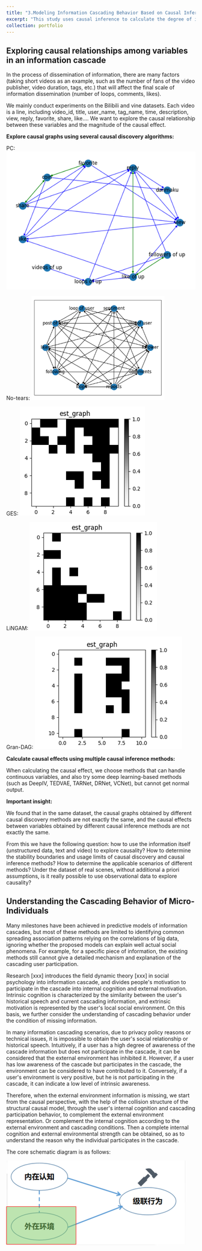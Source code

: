 ```yaml
---
title: "3.Modeling Information Cascading Behavior Based on Causal Inference"
excerpt: "This study uses causal inference to calculate the degree of influence of internal motivation and external environment on individual decision-making, understand the reasons behind individual behavior, and provide a basis for policy formulation."
collection: portfolio
---
```


Exploring causal relationships among variables in an information cascade
---

In the process of dissemination of information, there are many factors (taking short videos as an example, such as the number of fans of the video publisher, video duration, tags, etc.) that will affect the final scale of information dissemination (number of loops, comments, likes).

We mainly conduct experiments on the Bilibili and vine datasets. Each video is a line, including video_id, title, user_name, tag_name, time, description, view, reply, favorite, share, like.... We want to explore the causal relationship between these variables and the magnitude of the causal effect.

**Explore causal graphs using several causal discovery algorithms:**

PC:
<img src='/images/Re_IC_1.png'>

No-tears:
<img src='/images/Re_IC_2.png'>

GES: 
<img src='/images/Re_IC_3.png'>

LiNGAM:
<img src='/images/Re_IC_4.png'>

Gran-DAG: 
<img src='/images/Re_IC_5.png'>

**Calculate causal effects using multiple causal inference methods:**

When calculating the causal effect, we choose methods that can handle continuous variables, and also try some deep learning-based methods (such as DeepIV, TEDVAE, TARNet, DRNet, VCNet), but cannot get normal output.

**Important insight:**

We found that in the same dataset, the causal graphs obtained by different causal discovery methods are not exactly the same, and the causal effects between variables obtained by different causal inference methods are not exactly the same.

From this we have the following question: how to use the information itself (unstructured data, text and video) to explore causality? How to determine the stability boundaries and usage limits of causal discovery and causal inference methods? How to determine the applicable scenarios of different methods? Under the dataset of real scenes, without additional a priori assumptions, is it really possible to use observational data to explore causality?


Understanding the Cascading Behavior of Micro-Individuals
---

Many milestones have been achieved in predictive models of information cascades, but most of these methods are limited to identifying common spreading association patterns relying on the correlations of big data, ignoring whether the proposed models can explain well actual social phenomena. For example, for a specific piece of information, the existing methods still cannot give a detailed mechanism and explanation of the cascading user participation.

Research [xxx] introduces the field dynamic theory [xxx] in social psychology into information cascade, and divides people's motivation to participate in the cascade into internal cognition and external motivation. Intrinsic cognition is characterized by the similarity between the user's historical speech and current cascading information, and extrinsic motivation is represented by the user's local social environment. On this basis, we further consider the understanding of cascading behavior under the condition of missing information.

In many information cascading scenarios, due to privacy policy reasons or technical issues, it is impossible to obtain the user's social relationship or historical speech. Intuitively, if a user has a high degree of awareness of the cascade information but does not participate in the cascade, it can be considered that the external environment has inhibited it. However, if a user has low awareness of the cascade but participates in the cascade, the environment can be considered to have contributed to it. Conversely, if a user's environment is very positive, but he is not participating in the cascade, it can indicate a low level of intrinsic awareness.

Therefore, when the external environment information is missing, we start from the causal perspective, with the help of the collision structure of the structural causal model, through the user's internal cognition and cascading participation behavior, to complement the external environment representation. Or complement the internal cognition according to the external environment and cascading conditions. Then a complete internal cognition and external environmental strength can be obtained, so as to understand the reason why the individual participates in the cascade.

The core schematic diagram is as follows:

<img src='/images/Re_IC_6.png'>


